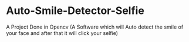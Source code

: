 # Auto-Smile-Detector-Selfie
A Project Done in Opencv (A Software which will Auto detect the smile of your face and after that it will click your selfie)
